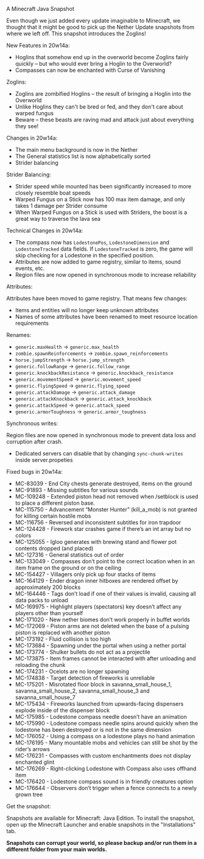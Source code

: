  A Minecraft Java Snapshot

Even though we just added every update imaginable to Minecraft, we thought that it might be good to pick up the Nether Update snapshots from where we left off. This snapshot introduces the Zoglins!

New Features in 20w14a:

   * Hoglins that somehow end up in the overworld become Zoglins fairly quickly – but who would ever bring a Hoglin to the Overworld?
   * Compasses can now be enchanted with Curse of Vanishing

Zoglins:

   * Zoglins are zombified Hoglins – the result of bringing a Hoglin into the Overworld
   * Unlike Hoglins they can't be bred or fed, and they don't care about warped fungus
   * Beware – these beasts are raving mad and attack just about everything they see!

Changes in 20w14a:

   * The main menu background is now in the Nether
   * The General statistics list is now alphabetically sorted
   * Strider balancing

Strider Balancing:

   * Strider speed while mounted has been significantly increased to more closely resemble boat speeds
   * Warped Fungus on a Stick now has 100 max item damage, and only takes 1 damage per Strider consume
   * When Warped Fungus on a Stick is used with Striders, the boost is a great way to traverse the lava sea

Technical Changes in 20w14a:

   * The compass now has `LodestonePos`, `LodestoneDimension` and` LodestoneTracked` data fields. If `LodestoneTracked` is zero, the game will skip checking for a Lodestone in the specified position.
   * Attributes are now added to game registry, similar to items, sound events, etc.
   * Region files are now opened in synchronous mode to increase reliability

Attributes:

Attributes have been moved to game registry. That means few changes:

   * Items and entities will no longer keep unknown attributes
   * Names of some attributes have been renamed to meet resource location requirements

Renames:

   * `generic.maxHealth` -> `generic.max_health`
   * `zombie.spawnReinforcements` -> `zombie.spawn_reinforcements`
   * `horse.jumpStrength` -> `horse.jump_strength`
   * `generic.followRange` -> `generic.follow_range`
   * `generic.knockbackResistance` -> `generic.knockback_resistance`
   * `generic.movementSpeed` -> `generic.movement_speed`
   * `generic.flyingSpeed` -> `generic.flying_speed`
   * `generic.attackDamage` -> `generic.attack_damage`
   * `generic.attackKnockback` -> `generic.attack_knockback`
   * `generic.attackSpeed` -> `generic.attack_speed`
   * `generic.armorToughness` -> `generic.armor_toughness`

Synchronous writes:

Region files are now opened in synchronous mode to prevent data loss and corruption after crash.

   * ​Dedicated servers can disable that by changing `sync-chunk-writes` inside server.propeties

Fixed bugs in 20w14a:

   * MC-83039 - End City chests generate destroyed, items on the ground
   * MC-91893 - Missing subtitles for various sounds
   * MC-109248 - Extended piston head not removed when /setblock is used to place a different piston base.
   * MC-115750 - Advancement “Monster Hunter” (kill_a_mob) is not granted for killing certain hostile mobs
   * MC-116756 - Reversed and inconsistent subtitles for iron trapdoor
   * MC-124428 - Firework star crashes game if there’s an int array but no colors
   * MC-125055 - Igloo generates with brewing stand and flower pot contents dropped (and placed)
   * MC-127316 - General statistics out of order
   * MC-133049 - Compasses don’t point to the correct location when in an item frame on the ground or on the ceiling
   * MC-154427 - Villagers only pick up four stacks of items
   * MC-164129 - Ender dragon inner hitboxes are rendered offset by approximately 200 blocks
   * MC-164446 - Tags don’t load if one of their values is invalid, causing all data packs to unload
   * MC-169975 - Highlight players (spectators) key doesn’t affect any players other than yourself
   * MC-171020 - New nether biomes don’t work properly in buffet worlds
   * MC-172069 - Piston arms are not deleted when the base of a pulsing piston is replaced with another piston
   * MC-173192 - Fluid collision is too high
   * MC-173684 - Spawning under the portal when using a nether portal
   * MC-173774 - Shulker bullets do not act as a projectile
   * MC-173875 - Item frames cannot be interacted with after unloading and reloading the chunk
   * MC-174231 - Ocelots are no longer spawning
   * MC-174838 - Target detection of fireworks is unreliable
   * MC-175201 - Misrotated floor block in savanna_small_house_1, savanna_small_house_2, savanna_small_house_3 and savanna_small_house_7
   * MC-175434 - Fireworks launched from upwards-facing dispensers explode inside of the dispenser block
   * MC-175985 - Lodestone compass needle doesn’t have an animation
   * MC-175990 - Lodestone compass needle spins around quickly when the lodestone has been destroyed or is not in the same dimension
   * MC-176052 - Using a compass on a lodestone plays no hand animation
   * MC-176195 - Many mountable mobs and vehicles can still be shot by the rider’s arrows
   * MC-176231 - Compasses with custom enchantments does not display enchanted glint
   * MC-176269 - Right-clicking Lodestone with Compass also uses offhand item
   * MC-176420 - Lodestone compass sound is in friendly creatures option
   * MC-176644 - Observers don’t trigger when a fence connects to a newly grown tree

Get the snapshot:

Snapshots are available for Minecraft: Java Edition. To install the snapshot, open up the Minecraft Launcher and enable snapshots in the "Installations" tab.

**Snapshots can corrupt your world, so please backup and/or run them in a different folder from your main worlds.**